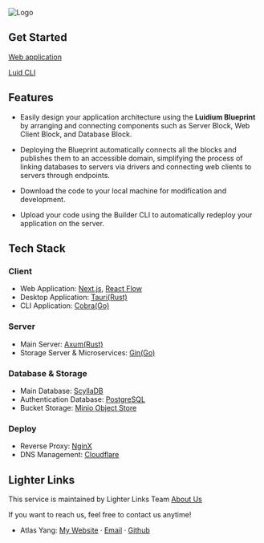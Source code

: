![Logo](https://storage.luidium.lighterlinks.io/builder-asset/LogoWithText.png)

## Get Started

[Web application](https://luidium.com)

[Luid CLI](https://luidium.com)

## Features

- Easily design your application architecture using the **Luidium Blueprint** by arranging and connecting components such as Server Block, Web Client Block, and Database Block.

- Deploying the Blueprint automatically connects all the blocks and publishes them to an accessible domain, simplifying the process of linking databases to servers via drivers and connecting web clients to servers through endpoints.

- Download the code to your local machine for modification and development.

- Upload your code using the Builder CLI to automatically redeploy your application on the server.

## Tech Stack

### Client

- Web Application: [Next.js](https://nextjs.org/), [React Flow](https://reactflow.dev/)
- Desktop Application: [Tauri(Rust)](https://tauri.app/)
- CLI Application: [Cobra(Go)](https://cobra.dev/)

### Server

- Main Server: [Axum(Rust)](https://github.com/tokio-rs/axum)
- Storage Server & Microservices: [Gin(Go)](https://gin-gonic.com/)

### Database & Storage

- Main Database: [ScyllaDB](https://www.scylladb.com/)
- Authentication Database: [PostgreSQL](https://www.postgresql.org/)
- Bucket Storage: [Minio Object Store](https://min.io/)

### Deploy

- Reverse Proxy: [NginX](https://www.nginx.com/)
- DNS Management: [Cloudflare](https://www.cloudflare.com/)

## Lighter Links

This service is maintained by Lighter Links Team [About Us](https://lighterlinks.io/about)

If you want to reach us, feel free to contact us anytime!

- Atlas Yang:
  [My Website](https://atlasyang.space)
  · [Email](mailto:atlas.yang3598@gmail.com)
  · [Github](https://github.com/AtlasYang)
